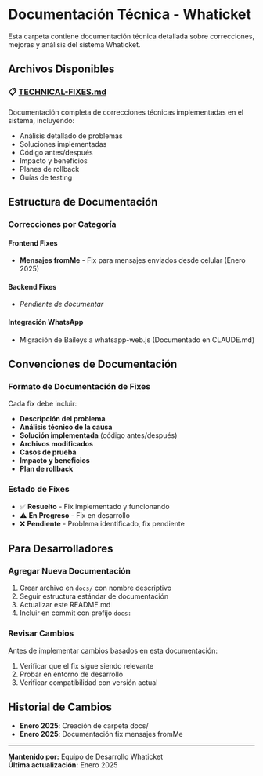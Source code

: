 # Documentación Técnica - Whaticket

Esta carpeta contiene documentación técnica detallada sobre correcciones, mejoras y análisis del sistema Whaticket.

## Archivos Disponibles

### 📋 [TECHNICAL-FIXES.md](./TECHNICAL-FIXES.md)
Documentación completa de correcciones técnicas implementadas en el sistema, incluyendo:
- Análisis detallado de problemas
- Soluciones implementadas
- Código antes/después
- Impacto y beneficios
- Planes de rollback
- Guías de testing

## Estructura de Documentación

### Correcciones por Categoría

#### Frontend Fixes
- **Mensajes fromMe** - Fix para mensajes enviados desde celular (Enero 2025)

#### Backend Fixes
- *Pendiente de documentar*

#### Integración WhatsApp
- Migración de Baileys a whatsapp-web.js (Documentado en CLAUDE.md)

## Convenciones de Documentación

### Formato de Documentación de Fixes
Cada fix debe incluir:
- **Descripción del problema**
- **Análisis técnico de la causa**
- **Solución implementada** (código antes/después)
- **Archivos modificados**
- **Casos de prueba**
- **Impacto y beneficios**
- **Plan de rollback**

### Estado de Fixes
- ✅ **Resuelto** - Fix implementado y funcionando
- ⚠️ **En Progreso** - Fix en desarrollo
- ❌ **Pendiente** - Problema identificado, fix pendiente

## Para Desarrolladores

### Agregar Nueva Documentación
1. Crear archivo en `docs/` con nombre descriptivo
2. Seguir estructura estándar de documentación
3. Actualizar este README.md
4. Incluir en commit con prefijo `docs:`

### Revisar Cambios
Antes de implementar cambios basados en esta documentación:
1. Verificar que el fix sigue siendo relevante
2. Probar en entorno de desarrollo
3. Verificar compatibilidad con versión actual

## Historial de Cambios

- **Enero 2025**: Creación de carpeta docs/
- **Enero 2025**: Documentación fix mensajes fromMe

---

**Mantenido por:** Equipo de Desarrollo Whaticket  
**Última actualización:** Enero 2025